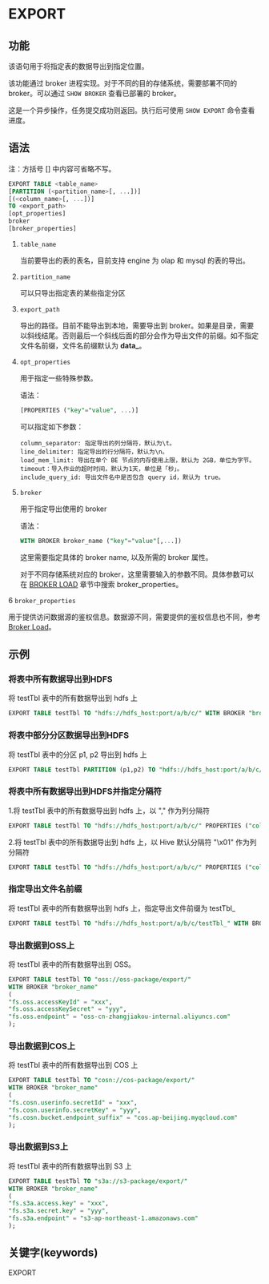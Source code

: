 # EXPORT

## 功能

该语句用于将指定表的数据导出到指定位置。

该功能通过 broker 进程实现。对于不同的目的存储系统，需要部署不同的 broker。可以通过 `SHOW BROKER` 查看已部署的 broker。

这是一个异步操作，任务提交成功则返回。执行后可使用 `SHOW EXPORT` 命令查看进度。

## 语法

注：方括号 [] 中内容可省略不写。

```sql
EXPORT TABLE <table_name>
[PARTITION (<partition_name>[, ...])]
[(<column_name>[, ...])]
TO <export_path>
[opt_properties]
broker
[broker_properties]
```

1. `table_name`

    当前要导出的表的表名，目前支持 engine 为 olap 和 mysql 的表的导出。

2. `partition_name`

    可以只导出指定表的某些指定分区

3. `export_path`

    导出的路径。目前不能导出到本地，需要导出到 broker。如果是目录，需要以斜线结尾。否则最后一个斜线后面的部分会作为导出文件的前缀。如不指定文件名前缀，文件名前缀默认为 **data_**。

4. `opt_properties`

    用于指定一些特殊参数。

    语法：

    ```sql
    [PROPERTIES ("key"="value", ...)]
    ```

    可以指定如下参数：

    ```plain text
    column_separator: 指定导出的列分隔符，默认为\t。
    line_delimiter: 指定导出的行分隔符，默认为\n。
    load_mem_limit: 导出在单个 BE 节点的内存使用上限，默认为 2GB，单位为字节。
    timeout：导入作业的超时时间，默认为1天，单位是「秒」。
    include_query_id: 导出文件名中是否包含 query id，默认为 true。
    ```

5. `broker`

    用于指定导出使用的 broker

    语法：

    ```sql
    WITH BROKER broker_name ("key"="value"[,...])
    ```

    这里需要指定具体的 broker name, 以及所需的 broker 属性。

    对于不同存储系统对应的 broker，这里需要输入的参数不同。具体参数可以在 [BROKER LOAD](/sql-reference/sql-statements/data-manipulation/BROKER_LOAD.md) 章节中搜索 broker_properties。

6 `broker_properties`

   用于提供访问数据源的鉴权信息。数据源不同，需要提供的鉴权信息也不同，参考 [Broker Load](../../../loading/BrokerLoad.md)。

## 示例

### 将表中所有数据导出到HDFS

将 testTbl 表中的所有数据导出到 hdfs 上

```sql
EXPORT TABLE testTbl TO "hdfs://hdfs_host:port/a/b/c/" WITH BROKER "broker_name" ("username"="xxx", "password"="yyy");
```

### 将表中部分分区数据导出到HDFS

将 testTbl 表中的分区 p1, p2 导出到 hdfs 上

```sql
EXPORT TABLE testTbl PARTITION (p1,p2) TO "hdfs://hdfs_host:port/a/b/c/" WITH BROKER "broker_name" ("username"="xxx", "password"="yyy");
```

### 将表中所有数据导出到HDFS并指定分隔符

1.将 testTbl 表中的所有数据导出到 hdfs 上，以 "," 作为列分隔符

```sql
EXPORT TABLE testTbl TO "hdfs://hdfs_host:port/a/b/c/" PROPERTIES ("column_separator"=",") WITH BROKER "broker_name" ("username"="xxx", "password"="yyy");
```

2.将 testTbl 表中的所有数据导出到 hdfs 上，以 Hive 默认分隔符 "\x01" 作为列分隔符

```sql
EXPORT TABLE testTbl TO "hdfs://hdfs_host:port/a/b/c/" PROPERTIES ("column_separator"="\\x01") WITH BROKER "broker_name";
```

### 指定导出文件名前缀

将 testTbl 表中的所有数据导出到 hdfs 上，指定导出文件前缀为 testTbl_

```sql
EXPORT TABLE testTbl TO "hdfs://hdfs_host:port/a/b/c/testTbl_" WITH BROKER "broker_name";
```

### 导出数据到OSS上

将 testTbl 表中的所有数据导出到 OSS。

```sql
EXPORT TABLE testTbl TO "oss://oss-package/export/"
WITH BROKER "broker_name"
(
"fs.oss.accessKeyId" = "xxx",
"fs.oss.accessKeySecret" = "yyy",
"fs.oss.endpoint" = "oss-cn-zhangjiakou-internal.aliyuncs.com"
);
```

### 导出数据到COS上

将 testTbl 表中的所有数据导出到 COS 上

```sql
EXPORT TABLE testTbl TO "cosn://cos-package/export/"
WITH BROKER "broker_name"
(
"fs.cosn.userinfo.secretId" = "xxx",
"fs.cosn.userinfo.secretKey" = "yyy",
"fs.cosn.bucket.endpoint_suffix" = "cos.ap-beijing.myqcloud.com"
);
```

### 导出数据到S3上

将 testTbl 表中的所有数据导出到 S3 上

```sql
EXPORT TABLE testTbl TO "s3a://s3-package/export/"
WITH BROKER "broker_name"
(
"fs.s3a.access.key" = "xxx",
"fs.s3a.secret.key" = "yyy",
"fs.s3a.endpoint" = "s3-ap-northeast-1.amazonaws.com"
);
```

## 关键字(keywords)

EXPORT
